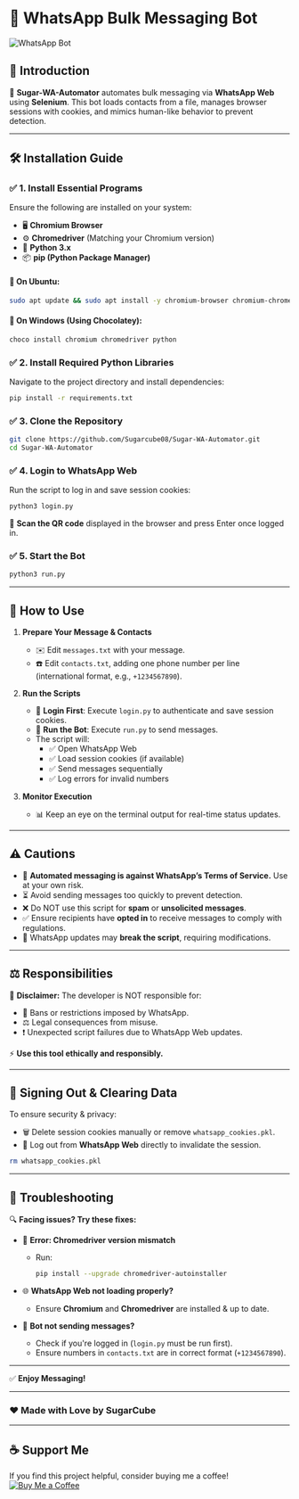 # 🚀 WhatsApp Bulk Messaging Bot

![WhatsApp Bot](https://img.shields.io/badge/WhatsApp%20Automation-Powered%20by%20Selenium-green?style=flat-square&logo=whatsapp)

## 📌 Introduction
📲 **Sugar-WA-Automator** automates bulk messaging via **WhatsApp Web** using **Selenium**. This bot loads contacts from a file, manages browser sessions with cookies, and mimics human-like behavior to prevent detection.

---

## 🛠️ Installation Guide

### ✅ **1. Install Essential Programs**
Ensure the following are installed on your system:
- 🖥️ **Chromium Browser**
- ⚙️ **Chromedriver** (Matching your Chromium version)
- 🐍 **Python 3.x**
- 📦 **pip (Python Package Manager)**

#### **🔹 On Ubuntu:**
```bash
sudo apt update && sudo apt install -y chromium-browser chromium-chromedriver python3 python3-pip
```

#### **🔹 On Windows (Using Chocolatey):**
```powershell
choco install chromium chromedriver python
```

### ✅ **2. Install Required Python Libraries**
Navigate to the project directory and install dependencies:
```bash
pip install -r requirements.txt
```

### ✅ **3. Clone the Repository**
```bash
git clone https://github.com/Sugarcube08/Sugar-WA-Automator.git
cd Sugar-WA-Automator
```

### ✅ **4. Login to WhatsApp Web**
Run the script to log in and save session cookies:
```bash
python3 login.py
```
📌 **Scan the QR code** displayed in the browser and press Enter once logged in.

### ✅ **5. Start the Bot**
```bash
python3 run.py
```

---

## 📜 How to Use
1. **Prepare Your Message & Contacts**
   - ✉️ Edit `messages.txt` with your message.
   - ☎️ Edit `contacts.txt`, adding one phone number per line (international format, e.g., `+1234567890`).

2. **Run the Scripts**
   - 🔐 **Login First**: Execute `login.py` to authenticate and save session cookies.
   - 🚀 **Run the Bot**: Execute `run.py` to send messages.
   - The script will:
     - ✅ Open WhatsApp Web
     - ✅ Load session cookies (if available)
     - ✅ Send messages sequentially
     - ✅ Log errors for invalid numbers

3. **Monitor Execution**
   - 📊 Keep an eye on the terminal output for real-time status updates.

---

## ⚠️ Cautions
- 🚫 **Automated messaging is against WhatsApp’s Terms of Service.** Use at your own risk.
- ⏳ Avoid sending messages too quickly to prevent detection.
- ❌ Do NOT use this script for **spam** or **unsolicited messages**.
- ✅ Ensure recipients have **opted in** to receive messages to comply with regulations.
- 🔄 WhatsApp updates may **break the script**, requiring modifications.

---

## ⚖️ Responsibilities
🚨 **Disclaimer:** The developer is NOT responsible for:
- 🚫 Bans or restrictions imposed by WhatsApp.
- ⚖️ Legal consequences from misuse.
- ❗ Unexpected script failures due to WhatsApp Web updates.

⚡ **Use this tool ethically and responsibly.**

---

## 🔐 Signing Out & Clearing Data
To ensure security & privacy:
- 🗑️ Delete session cookies manually or remove `whatsapp_cookies.pkl`.
- 🚪 Log out from **WhatsApp Web** directly to invalidate the session.

```bash
rm whatsapp_cookies.pkl
```

---

## 🔧 Troubleshooting
🔍 **Facing issues? Try these fixes:**

- 🛑 **Error: Chromedriver version mismatch**
  - Run:
    ```bash
    pip install --upgrade chromedriver-autoinstaller
    ```

- 🌐 **WhatsApp Web not loading properly?**
  - Ensure **Chromium** and **Chromedriver** are installed & up to date.

- 📩 **Bot not sending messages?**
  - Check if you're logged in (`login.py` must be run first).
  - Ensure numbers in `contacts.txt` are in correct format (`+1234567890`).

---

✅ **Enjoy Messaging!**

---

### ❤️ Made with Love by SugarCube
---

## ☕ Support Me
If you find this project helpful, consider buying me a coffee!
[![Buy Me a Coffee](https://img.shields.io/badge/Buy%20Me%20a%20Coffee-Support%20Me-orange?style=flat-square&logo=buy-me-a-coffee)](https://www.buymeacoffee.com/Sugar-WA-Automator)
